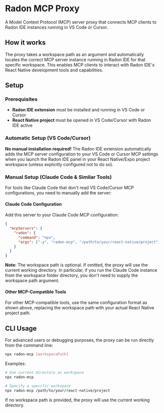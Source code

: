 # Radon MCP Proxy

A Model Context Protocol (MCP) server proxy that connects MCP clients to Radon IDE instances running in VS Code or Cursor.

## How it works

The proxy takes a workspace path as an argument and automatically locates the correct MCP server instance running in Radon IDE for that specific workspace. This enables MCP clients to interact with Radon IDE's React Native development tools and capabilities.

## Setup

### Prerequisites

- **Radon IDE extension** must be installed and running in VS Code or Cursor
- **React Native project** must be opened in VS Code/Cursor with Radon IDE active

### Automatic Setup (VS Code/Cursor)

**No manual installation required!** The Radon IDE extension automatically adds the MCP server configuration to your VS Code or Cursor MCP settings when you launch the Radon IDE panel in your React Native/Expo project workspace (unless explicitly configured not to do so).

### Manual Setup (Claude Code & Similar Tools)

For tools like Claude Code that don't read VS Code/Cursor MCP configurations, you need to manually add the server:

#### Claude Code Configuration

Add this server to your Claude Code MCP configuration:

```json
{
  "mcpServers": {
    "radon": {
      "command": "npx",
      "args": ["-y", "radon-mcp", "/path/to/your/react-native/project"]
    }
  }
}
```

**Note:** The workspace path is optional. If omitted, the proxy will use the current working directory. In particular, if you run the Claude Code instance from the workspace folder directory, you don't need to supply the workspace path argument.

#### Other MCP-Compatible Tools

For other MCP-compatible tools, use the same configuration format as shown above, replacing the workspace path with your actual React Native project path.

## CLI Usage

For advanced users or debugging purposes, the proxy can be run directly from the command line:

```bash
npx radon-mcp [workspacePath]
```

Examples:

```bash
# Use current directory as workspace
npx radon-mcp

# Specify a specific workspace
npx radon-mcp /path/to/your/react-native/project
```

If no workspace path is provided, the proxy will use the current working directory.

